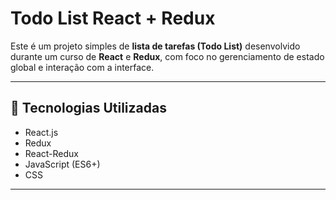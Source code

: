 # Todo List React + Redux

Este é um projeto simples de **lista de tarefas (Todo List)** desenvolvido durante um curso de **React** e **Redux**, com foco no gerenciamento de estado global e interação com a interface.

---

## 🚀 Tecnologias Utilizadas

- React.js
- Redux
- React-Redux
- JavaScript (ES6+)
- CSS

---
